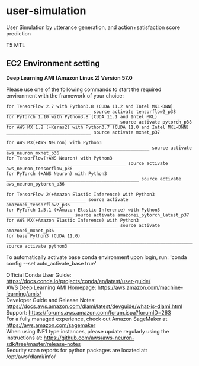 # user-simulation
User Simulation by utterance generation, and action+satisfaction score prediction

T5 MTL

## EC2 Environment setting
**Deep Learning AMI (Amazon Linux 2) Version 57.0**

Please use one of the following commands to start the required environment with the framework of your choice:  

    for TensorFlow 2.7 with Python3.8 (CUDA 11.2 and Intel MKL-DNN) ________________________________ source activate tensorflow2_p38
    for PyTorch 1.10 with Python3.8 (CUDA 11.1 and Intel MKL) __________________________________________ source activate pytorch_p38
    for AWS MX 1.8 (+Keras2) with Python3.7 (CUDA 11.0 and Intel MKL-DNN) ________________________________ source activate mxnet_p37

    for AWS MX(+AWS Neuron) with Python3 ______________________________________________________ source activate aws_neuron_mxnet_p36
    for TensorFlow(+AWS Neuron) with Python3 _____________________________________________ source activate aws_neuron_tensorflow_p36
    for PyTorch (+AWS Neuron) with Python3 __________________________________________________ source activate aws_neuron_pytorch_p36

    for TensorFlow 2(+Amazon Elastic Inference) with Python3 ______________________________ source activate amazonei_tensorflow2_p36
    for PyTorch 1.5.1 (+Amazon Elastic Inference) with Python3 _________________________ source activate amazonei_pytorch_latest_p37
    for AWS MX(+Amazon Elastic Inference) with Python3 __________________________________________ source activate amazonei_mxnet_p36
    for base Python3 (CUDA 11.0) ___________________________________________________________________________ source activate python3

To automatically activate base conda environment upon login, run: 'conda config --set auto_activate_base true'

Official Conda User Guide: https://docs.conda.io/projects/conda/en/latest/user-guide/  
AWS Deep Learning AMI Homepage: https://aws.amazon.com/machine-learning/amis/  
Developer Guide and Release Notes: https://docs.aws.amazon.com/dlami/latest/devguide/what-is-dlami.html  
Support: https://forums.aws.amazon.com/forum.jspa?forumID=263  
For a fully managed experience, check out Amazon SageMaker at https://aws.amazon.com/sagemaker  
When using INF1 type instances, please update regularly using the instructions at: https://github.com/aws/aws-neuron-sdk/tree/master/release-notes  
Security scan reports for python packages are located at: /opt/aws/dlami/info/  

